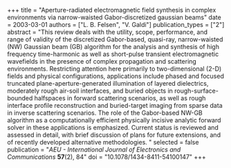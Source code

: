 +++
title = "Aperture-radiated electromagnetic field synthesis in complex environments via narrow-waisted Gabor-discretized gaussian beams"
date = 2003-03-01
authors = ["L. B. Felsen", "V. Galdi"]
publication_types = ["2"]
abstract = "This review deals with the utility, scope, performance, and range of validity of the discretized Gabor-based, quasi-ray, narrow-waisted (NW) Gaussian beam (GB) algorithm for the analysis and synthesis of high frequency time-harmonic as well as short-pulse transient electromagnetic wavefields in the presence of complex propagation and scattering environments. Restricting attention here primarily to two-dimensional (2-D) fields and physical configurations, applications include phased and focused truncated plane-aperture-generated illumination of layered dielectrics, moderately rough air-soil interfaces, and buried objects in rough-surface-bounded halfspaces in forward scattering scenarios, as well as rough interface profile reconstruction and buried-target imaging from sparse data in inverse scattering scenarios. The role of the Gabor-based NW-GB algorithm as a computationally efficient physically incisive analytic forward solver in these applications is emphasized. Current status is reviewed and assessed in detail, with brief discussion of plans for future extensions, and of recently developed alternative methodologies. "
selected = false
publication = "*AEU - International Journal of Electronics and Communications* **57**(2), 84"
doi = "10.1078/1434-8411-54100147"
+++
